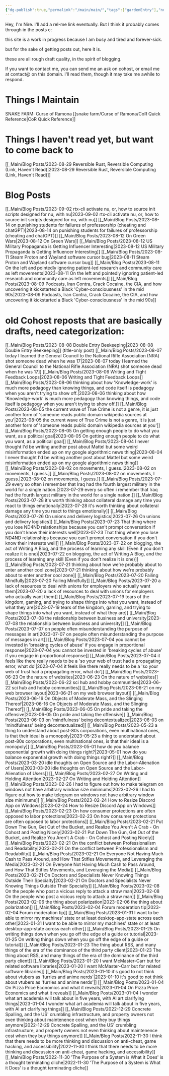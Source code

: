 ```yaml
---
{"dg-publish":true,"permalink":"/main/main/","tags":["gardenEntry"],"noteIcon":""}
---
```



Hey, I'm Nire.  I'll add a rel-me link eventually.  But I think it probably comes through in the posts c:

this site is a work in progress because I am busy and tired and forever-sick.

but for the sake of getting posts out, here it is.

these are all rough draft quality, in the spirit of blogging.

If you want to contact me, you can send me an ask on cohost, or email me at contact@ on this domain.  I'll read them, though it may take me awhile to respond.

# Things I Maintain
SNAKE FARM: Curse of Ramona [[snake farm/Curse of Ramona/CoR Quick Reference\|CoR Quick Reference]]


# Things I haven't read yet, but want to come back to
[[_Main/Blog Posts/2023-08-29 Reversible Rust, Reversible Computing (Link, Haven't Read)\|2023-08-29 Reversible Rust, Reversible Computing (Link, Haven't Read)]]

# Blog Posts
[[_Main/Blog Posts/2023-09-02 rtx-cli activate nu, or, how to source init scripts designed for nu, with nu\|2023-09-02 rtx-cli activate nu, or, how to source init scripts designed for nu, with nu]]
[[_Main/Blog Posts/2023-08-14 on punishing students for failures of professorship (cheating and chatGPT)\|2023-08-14 on punishing students for failures of professorship (cheating and chatGPT)]]
[[_Main/Blog Posts/2023-08-12 On Green Wars\|2023-08-12 On Green Wars]]
[[_Main/Blog Posts/2023-08-12 US Military Propaganda is Getting Influencer Interesting\|2023-08-12 US Military Propaganda is Getting Influencer Interesting]]
[[_Main/Blog Posts/2023-08-11 Steam Proton and Wayland software cursor bug\|2023-08-11 Steam Proton and Wayland software cursor bug]]
[[_Main/Blog Posts/2023-08-11 On the left and pointedly ignoring patient-led research and community care as left movements\|2023-08-11 On the left and pointedly ignoring patient-led research and community care as left movements]]
[[_Main/Blog Posts/2023-08-09 Podcasts, Iran Contra, Crack Cocaine, the CIA, and how uncovering it kickstarted a Black 'Cyber-consciousness' in the mid 90s\|2023-08-09 Podcasts, Iran Contra, Crack Cocaine, the CIA, and how uncovering it kickstarted a Black 'Cyber-consciousness' in the mid 90s]]

# old Cohost reposts that are basically drafts, need categorization:

[[_Main/Blog Posts/2023-08-08 Double Entry Beekeeping\|2023-08-08 Double Entry Beekeeping]] (title-only post)
[[_Main/Blog Posts/2023-08-07 today I learned the General Council to the National Rifle Association (NRA) shot someone dead when he was 17\|2023-08-07 today I learned the General Council to the National Rifle Association (NRA) shot someone dead when he was 17]]
[[_Main/Blog Posts/2023-08-06 Writing and Tight Feedback Loops\|2023-08-06 Writing and Tight Feedback Loops]]
[[_Main/Blog Posts/2023-08-06 thinking about how 'Knowledge-work' is much more pedagogy than knowing things, and code itself is pedagogy when you aren't trying to show off.\|2023-08-06 thinking about how 'Knowledge-work' is much more pedagogy than knowing things, and code itself is pedagogy when you aren't trying to show off.]]
[[_Main/Blog Posts/2023-08-05 the current wave of True Crime is not a genre, it is just another form of 'someone reads public domain wikipedia sources at you'\|2023-08-05 the current wave of True Crime is not a genre, it is just another form of 'someone reads public domain wikipedia sources at you']]
[[_Main/Blog Posts/2023-08-05 On getting enough people to do what you want, as a political goal\|2023-08-05 On getting enough people to do what you want, as a political goal]]
[[_Main/Blog Posts/2023-08-04 I never thought I'd be writing another post about Mattel but some weird misinformation ended up on my google algorithmic news thing\|2023-08-04 I never thought I'd be writing another post about Mattel but some weird misinformation ended up on my google algorithmic news thing]]
[[_Main/Blog Posts/2023-08-02 on movements, I guess.\|2023-08-02 on movements, I guess.]]
[[_Main/Blog Posts/2023-08-02 on movements, I guess.\|2023-08-02 on movements, I guess.]]
[[_Main/Blog Posts/2023-07-29 every so often i remember that Iraq had the fourth largest military in the world for a single nation.\|2023-07-29 every so often i remember that Iraq had the fourth largest military in the world for a single nation.]]
[[_Main/Blog Posts/2023-07-28 it's worth thinking about collateral damage any time you react to things emotionally\|2023-07-28 it's worth thinking about collateral damage any time you react to things emotionally]]
[[_Main/Blog Posts/2023-07-26 On unions and delivery logistics\|2023-07-26 On unions and delivery logistics]]
[[_Main/Blog Posts/2023-07-23 That thing where you lose ND4ND relationships because you can't prompt conversation if you don't know their interests well\|2023-07-23 That thing where you lose ND4ND relationships because you can't prompt conversation if you don't know their interests well]]
[[_Main/Blog Posts/2023-07-22 on blogging, the act of Writing A Blog, and the process of learning any skill (Even if you don't realize it is one)\|2023-07-22 on blogging, the act of Writing A Blog, and the process of learning any skill (Even if you don't realize it is one)]]
[[_Main/Blog Posts/2023-07-21 thinking about how we're probably about to enter another cool zone\|2023-07-21 thinking about how we're probably about to enter another cool zone]]
[[_Main/Blog Posts/2023-07-20 Failing Mindfully\|2023-07-20 Failing Mindfully]]
[[_Main/Blog Posts/2023-07-20 a lack of resources to deal with unions for employers who actually want them\|2023-07-20 a lack of resources to deal with unions for employers who actually want them]]
[[_Main/Blog Posts/2023-07-19 tears of the kingdom, gaming, and trying to shape things into what you want, instead of what they are\|2023-07-19 tears of the kingdom, gaming, and trying to shape things into what you want, instead of what they are]]
[[_Main/Blog Posts/2023-07-08 the relationship between business and university\|2023-07-08 the relationship between business and university]]
[[_Main/Blog Posts/2023-07-07 on people often misunderstanding the purpose of messages in art\|2023-07-07 on people often misunderstanding the purpose of messages in art]]
[[_Main/Blog Posts/2023-07-04 you cannot be invested in 'breaking cycles of abuse' if you engage in proportional response\|2023-07-04 you cannot be invested in 'breaking cycles of abuse' if you engage in proportional response]]
[[_Main/Blog Posts/2023-07-04 it feels like there really needs to be a 'so your web of trust had a propagating error, what do'\|2023-07-04 it feels like there really needs to be a 'so your web of trust had a propagating error, what do']]
[[_Main/Blog Posts/2023-06-23 On the nature of websites\|2023-06-23 On the nature of websites]]
[[_Main/Blog Posts/2023-06-22 sci hub and hobby communities\|2023-06-22 sci hub and hobby communities]]
[[_Main/Blog Posts/2023-06-21 on my web browser layout\|2023-06-21 on my web browser layout]]
[[_Main/Blog Posts/2023-06-16 On Objects of Moderate Mass, and the Slinging Thereof\|2023-06-16 On Objects of Moderate Mass, and the Slinging Thereof]]
[[_Main/Blog Posts/2023-06-05 On pride and taking the offensive\|2023-06-05 On pride and taking the offensive]]
[[_Main/Blog Posts/2023-06-03 on 'mindfulness' being decontextualized\|2023-06-03 on 'mindfulness' being decontextualized]]
[[_Main/Blog Posts/2023-05-23 a thing to understand about post-80s corporations, even multinational ones, is that their ideal is a monopoly\|2023-05-23 a thing to understand about post-80s corporations, even multinational ones, is that their ideal is a monopoly]]
[[_Main/Blog Posts/2023-05-01 how do you balance exponential growth with doing things right?\|2023-05-01 how do you balance exponential growth with doing things right?]]
[[_Main/Blog Posts/2023-03-20 idle thoughts on Open Source and the Labor-Alienation of Users\|2023-03-20 idle thoughts on Open Source and the Labor-Alienation of Users]]
[[_Main/Blog Posts/2023-02-27 On Writing and Holding Attention\|2023-02-27 On Writing and Holding Attention]]
[[_Main/Blog Posts/2023-02-26 I had to figure out how to make telegram on windows not have arbitrary window size minimums\|2023-02-26 I had to figure out how to make telegram on windows not have arbitrary window size minimums]]
[[_Main/Blog Posts/2023-02-24 How to Resize Discord App on Windows\|2023-02-24 How to Resize Discord App on Windows]]
[[_Main/Blog Posts/2023-02-23 On how consumer protections are often opposed to labor protections\|2023-02-23 On how consumer protections are often opposed to labor protections]]
[[_Main/Blog Posts/2023-02-21 Put Down The Gun, Get Out of the Bucket, and Realize You Aren't A Crab - On Cohost and Posting Nicely\|2023-02-21 Put Down The Gun, Get Out of the Bucket, and Realize You Aren't A Crab - On Cohost and Posting Nicely]]
[[_Main/Blog Posts/2023-02-21 On the conflict between Professionalism and Readability\|2023-02-21 On the conflict between Professionalism and Readability]]
[[_Main/Blog Posts/2023-02-21 On Everyone Not Having Much Cash to Pass Around, and How That Stifles Movements, and Leveraging the Media\|2023-02-21 On Everyone Not Having Much Cash to Pass Around, and How That Stifles Movements, and Leveraging the Media]]
[[_Main/Blog Posts/2023-02-21 On Doctors and Specialists Never Knowing Things Outside Their Specialty\|2023-02-21 On Doctors and Specialists Never Knowing Things Outside Their Specialty]]
[[_Main/Blog Posts/2023-02-08 On the people who post a vicious reply to attack a straw man\|2023-02-08 On the people who post a vicious reply to attack a straw man]]
[[_Main/Blog Posts/2023-02-06 the thing about polarization\|2023-02-06 the thing about polarization]]
[[_Main/Blog Posts/2023-02-04 Forum moderation tip\|2023-02-04 Forum moderation tip]]
[[_Main/Blog Posts/2023-01-31 I want to be able to mirror my machines' state or at least desktop-app-state across each other\|2023-01-31 I want to be able to mirror my machines' state or at least desktop-app-state across each other]]
[[_Main/Blog Posts/2023-01-25 On writing things down when you go off the edge of a guide or tutorial\|2023-01-25 On writing things down when you go off the edge of a guide or tutorial]]
[[_Main/Blog Posts/2023-01-23 The thing about RSS, and many things of the era of the dominance of the third party client\|2023-01-23 The thing about RSS, and many things of the era of the dominance of the third party client]]
[[_Main/Blog Posts/2023-01-20 I want McMaster-Carr but for related software libraries\|2023-01-20 I want McMaster-Carr but for related software libraries]]
[[_Main/Blog Posts/2023-01-10 it's good to not think about vtubers as 'furries and anime nerds'\|2023-01-10 it's good to not think about vtubers as 'furries and anime nerds']]
[[_Main/Blog Posts/2023-01-04 On Pizza Price Economics and what it reveals\|2023-01-04 On Pizza Price Economics and what it reveals]]
[[_Main/Blog Posts/2023-01-04 I wonder what art academia will talk about in five years, with AI art clarifying things\|2023-01-04 I wonder what art academia will talk about in five years, with AI art clarifying things]]
[[_Main/Blog Posts/2022-12-29 Concrete Spalling, and the US' crumbling infrastructure, and property owners not even thinking about maintenence cost when they buy things anymore\|2022-12-29 Concrete Spalling, and the US' crumbling infrastructure, and property owners not even thinking about maintenence cost when they buy things anymore]]
[[_Main/Blog Posts/2022-11-30 I think that there needs to be more thinking and discussion on anti-cheat, game hacking, and accessibility\|2022-11-30 I think that there needs to be more thinking and discussion on anti-cheat, game hacking, and accessibility]]
[[_Main/Blog Posts/2022-11-30 'The Purpose of a System is What it Does' is a thought terminating cliche\|2022-11-30 'The Purpose of a System is What it Does' is a thought terminating cliche]]
